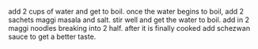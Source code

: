 add 2 cups of water and get to boil.
once the water begins to boil, add 2 sachets maggi masala and salt.
stir well and get the water to boil.
add in 2 maggi noodles breaking into 2 half.
after it is finally cooked add schezwan sauce to get a better taste.